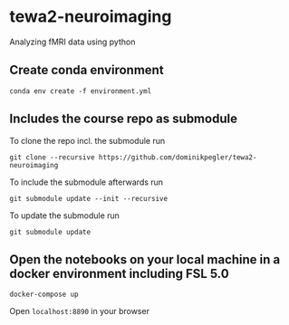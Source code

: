 # tewa2-neuroimaging
Analyzing fMRI data using python

## Create conda environment

`conda env create -f environment.yml`

## Includes the course repo as submodule

To clone the repo incl. the submodule run

`git clone --recursive https://github.com/dominikpegler/tewa2-neuroimaging`


To include the submodule afterwards run

`git submodule update --init --recursive`

To update the submodule run

`git submodule update`

## Open the notebooks on your local machine in a docker environment including FSL 5.0

`docker-compose up`

Open `localhost:8890` in your browser
